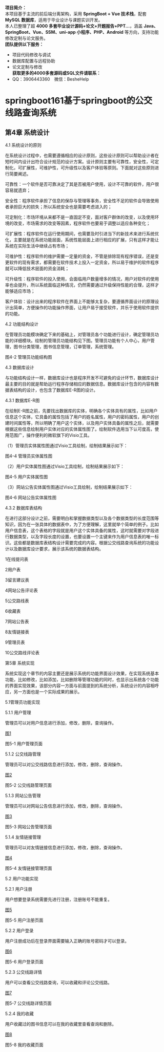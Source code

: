 **项目简介：**  
本项目基于主流的前后端分离架构，采用 **SpringBoot + Vue 技术栈**，配套 **MySQL 数据库**，适用于毕业设计与课题实训开发。  
本人已整理了超 **4000 多套毕业设计源码+论文+开题报告+PPT...**，涵盖 **Java、SpringBoot、Vue、SSM、uni-app 小程序、PHP、Android** 等方向，支持功能修改定制与论文服务。  
**团队提供以下服务：**  
- 项目代码修改与调试  
- 数据库配置与远程协助  
- 论文定制与修改  
**获取更多的4000多套源码或SQL文件请联系：**  
- QQ：3906443360 微信：BesheHelp


# springboot161基于springboot的公交线路查询系统

## 第4章 系统设计

4.1 系统设计的原则

在系统设计过程中，也需要遵循相应的设计原则，这些设计原则可以帮助设计者在短时间内设计出符合设计规范的设计方案。设计原则主要有可靠性，安全性，可定制化，可扩展性，可维护性，可升级性以及客户体验等原则。下面就对这些原则进行简要阐述。

可靠性：一个软件是否可靠决定了其是否被用户使用，设计不可靠的软件，用户很容易就遗弃；

安全性：程序软件承担了信息的保存与管理等事务，安全性不足的软件会导致使用者承担巨大的损失；所以系统安全也是需要考虑进入的；

可定制化：市场环境从来都不是一直固定不变，面对客户群体的改变，以及使用环境的改变，市场需求的改变等因素，程序软件也要易于调整以适应各种变化；

可扩展性：程序软件在运行使用期间，也需要及时引进当下的新技术来进行系统优化，主要就是在系统功能层面，系统性能层面上进行相应的扩展，只有这样才能让系统在实际生活中继续占有市场；

可维护性：程序软件的维护需要一定量的资金，不管是排除现有程序错误，还是变更软件的现有需求，都需要在软件技术上投入一定资金，所以易于维护的软件程序就可以降低技术层面的资金消耗；

可升级性：程序软件的投入使用，会面临用户数量增多的情况，用户对软件的使用率也会提升，所以系统面临这种情况，仍然需要通过升级保持性能的合理，这样才能够适应市场；

客户体验：设计出来的程序软件在界面上不能够太复杂，要遵循界面设计的原理设计出简单，方便操作的功能操作界面，让用户易于接受软件，并乐于使用软件提供的功能。

4.2 功能结构设计

在管理员功能模块确定下来的基础上，对管理员各个功能进行设计，确定管理员功能的详细模块。绘制的管理员功能结构见下图。管理员功能有个人中心，用户管理，图书分类管理，图书信息管理，订单管理，系统管理。

图4-2 管理员功能结构图

4.3 数据库设计

与功能结构设计一样，数据库设计也是程序开发不可避免的设计环节，数据库设计最主要的目的就是帮助运行程序存储相应的数据信息。数据库设计包含的内容有数据表结构的设计，也包含了数据库E-R图的设计。

4.3.1 数据库E-R图

在绘制E-R图之前，先要找出数据库的实体，明确各个实体具有的属性，比如用户信息这个实体，它具备的属性包括了用户的姓名属性，用户的密码属性，用户的创建时间属性等，所以明确了用户这个实体，以及用户实体具备的属性之后，就需要根据这些信息绘制用户实体对应的实体属性图了。绘制软件选用当下认可度高，使用范围广，操作便利的微软旗下的Visio工具。

（1）管理员实体属性图通过Visio工具绘制，绘制结果展示如下：

图4-4 管理员实体属性图

（2）用户实体属性图通过Visio工具绘制，绘制结果展示如下：

图4-5 用户实体属性图

（3）网站公告实体属性图通过Visio工具绘制，绘制结果展示如下：

图4-6 网站公告实体属性图

4.3.2 数据库表结构

在进行这部分设计之前，需要明白和掌握数据类型以及各个数据类型的长度范围等知识，因为在一张具体的数据表中，为了方便理解，这里就举个简单的例子。比如用户信息表，这个表格的字段就是用户这个实体具备的属性，这时就需要对字段进行数据类型，以及字段长度的设置，也要设置一个主键来作为用户信息表的唯一标识。这些都是数据库表结构设计需要完成的内容。根据公交线路查询系统的功能设计以及数据库设计要求，展示该系统的数据表结构。

1在线提问表

2用户表

3留言建议表

4网站公告评论表

5公交路线表

6收藏表

7网站公告表

8友情链接表

9管理员表

10公交路线评论表

第5章 系统实现

系统实现这个章节的内容主要还是展示系统的功能界面设计效果，在实现系统基本功能，比如修改，比如添加，比如删除等管理功能的同时，也显示出系统各个功能的界面实现效果，该部分内容一方面与前面提到的系统分析，系统设计的内容相呼应，另一方面也是一个实际成果的展示。

5.1管理员功能实现

5.1.1 用户管理

管理员可以对用户信息进行添加，修改，删除，查询操作。

[图1](images/image_0.png)

图5-1 用户管理页面

5.1.2 公交线路管理

管理员可以对公交线路信息进行添加，修改，删除，查询操作。

[图2](images/image_1.png)

图5-2 公交线路管理页面

5.1.3 网站公告管理

管理员可以对网站公告信息进行添加，修改，删除，查询操作。

[图3](images/image_2.png)

图5-3 网站公告管理页面

5.1.4 友情链接管理

管理员可以对友情链接信息进行添加，修改，删除，查询操作。

[图4](images/image_3.png)

图5-4 友情链接管理页面

5.2 用户功能实现

5.2.1 用户注册

用户想要登录系统需要先进行注册，注册账号不能重复。

[图5](images/image_4.png)

图5-5 用户注册页面

5.2.2 用户登录

用户注册成功后在登录界面需要输入正确的账号密码才可以登录。

[图6](images/image_5.png)

图5-6 用户登录页面

5.2.3 公交线路详情

用户可以查看公交线路查询，可以收藏和评论公交线路。

[图7](images/image_6.png)

图5-7 公交线路详情页面

5.2.4 我的收藏

用户收藏过的图书信息可以在我的收藏里查看查询和删除。

[图8](images/image_7.png)

图5-8 我的收藏页面

